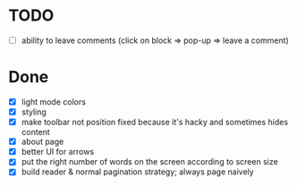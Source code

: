 # TODO

- [ ] ability to leave comments (click on block => pop-up => leave a comment)

# Done

- [x] light mode colors
- [x] styling
- [x] make toolbar not position fixed because it's hacky and sometimes hides
      content
- [x] about page
- [x] better UI for arrows
- [x] put the right number of words on the screen according to screen size
- [x] build reader & normal pagination strategy; always page naively
